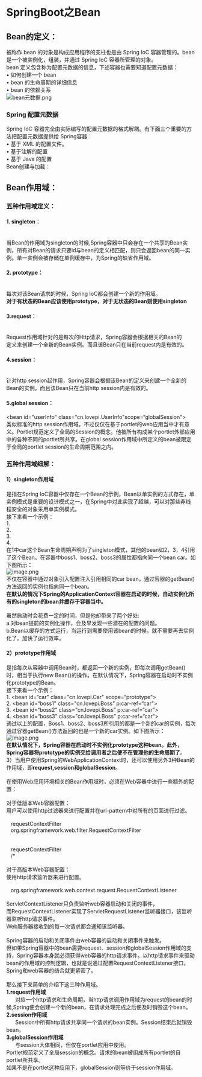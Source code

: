 # SpringBoot之Bean

<a name="bWDbg"></a>
## Bean的定义：
被称作 bean 的对象是构成应用程序的支柱也是由 Spring IoC 容器管理的。bean 是一个被实例化，组装，并通过 Spring IoC 容器所管理的对象。<br />bean 定义包含称为配置元数据的信息，下述容器也需要知道配置元数据：<br />• 如何创建一个 bean<br />• bean 的生命周期的详细信息<br />• bean 的依赖关系<br />![bean元数据.png](https://intranetproxy.alipay.com/skylark/lark/0/2020/png/304852/1593333302250-c742e958-fed4-40c5-8be7-e7bc3efdaca0.png#align=left&display=inline&height=890&margin=%5Bobject%20Object%5D&name=bean%E5%85%83%E6%95%B0%E6%8D%AE.png&originHeight=890&originWidth=1760&size=1197673&status=done&style=none&width=1760)
<a name="L8R6C"></a>
### Spring 配置元数据
Spring IoC 容器完全由实际编写的配置元数据的格式解耦。有下面三个重要的方法把配置元数据提供给 Spring容器：<br />• 基于 XML 的配置文件。<br />• 基于注解的配置<br />• 基于 Java 的配置<br />Bean创建与加载：
<a name="fR9fQ"></a>
## Bean作用域：
<a name="fh0q8"></a>
### 五种作用域定义：
<a name="LUf7G"></a>
#### 1. singleton：
<bean id="userInfo" class="cn.lovepi.UserInfo" scope="singleton"></bean><br />当Bean的作用域为singleton的时候,Spring容器中只会存在一个共享的Bean实例，所有对Bean的请求只要id与bean的定义相匹配，则只会返回bean的同一实例。单一实例会被存储在单例缓存中，为Spring的缺省作用域。
<a name="RE5Bb"></a>
#### 2. prototype：
<bean id="userInfo" class="cn.lovepi.UserInfo" scope=" prototype "></bean><br />每次对该Bean请求的时候，Spring IoC都会创建一个新的作用域。<br />**对于有状态的Bean应该使用prototype，对于无状态的Bean则使用singleton**
<a name="Eyggp"></a>
#### 3.request：
<bean id="userInfo" class="cn.lovepi.UserInfo" scope=" request "></bean><br />Request作用域针对的是每次的Http请求，Spring容器会根据相关的Bean的<br />定义来创建一个全新的Bean实例。而且该Bean只在当前request内是有效的。
<a name="zYgU9"></a>
#### 4.session：
<bean id="userInfo" class="cn.lovepi.UserInfo" scope=" session "></bean><br />针对http session起作用，Spring容器会根据该Bean的定义来创建一个全新的Bean的实例。而且该Bean只在当前http session内是有效的。
<a name="E0axU"></a>
#### 5.global session：
<bean id="userInfo" class="cn.lovepi.UserInfo"scope=“globalSession"></bean><br />类似标准的http session作用域，不过仅仅在基于portlet的web应用当中才有意义。Portlet规范定义了全局的Session的概念。他被所有构成某个portlet外部应用中的各种不同的portlet所共享。在global session作用域中所定义的bean被限定于全局的portlet session的生命周期范围之内。<br />

<a name="YRIsP"></a>
### 五种作用域细解：
<a name="H10lI"></a>
#### 1）singleton作用域
是指在Spring IoC容器中仅存在一个Bean的示例，Bean以单实例的方式存在，单实例模式是重要的设计模式之一，在Spring中对此实现了超越，可以对那些非线程安全的对象采用单实例模式。<br />接下来看一个示例：<br />1. <bean id="car" class="cn.lovepi.Car" scope="singleton"></bean><br />2. <bean id="boss1" class="cn.lovepi .Boss” p:car-ref=“car"></bean><br />3. <bean id="boss2" class="cn.lovepi .Boss” p:car-ref=“car"></bean><br />4. <bean id="boss3" class="cn.lovepi .Boss” p:car-ref=“car"></bean><br />在1中car这个Bean生命周期声明为了singleton模式，其他的bean如2，3，4引用了这个Bean。在容器中boss1、boss2、boss3的属性都指向同一个bean car。如下图所示：<br />![image.png](https://intranetproxy.alipay.com/skylark/lark/0/2020/png/304852/1593333772300-1ef1ac2b-da45-4ecb-8070-09134fcdc07c.png#align=left&display=inline&height=176&margin=%5Bobject%20Object%5D&name=image.png&originHeight=262&originWidth=389&size=32785&status=done&style=none&width=261)<br />不仅在容器中通过对象引入配置注入引用相同的car bean，通过容器的getBean()方法返回的实例也指向同一个bean。<br />**在默认的情况下Spring的ApplicationContext容器在启动的时候，自动实例化所有的singleton的bean并缓存于容器当中。**<br />
<br />虽然启动时会花费一定的时间，但是他却带来了两个好处:<br />a.对bean提前的实例化操作，会及早发现一些潜在的配置的问题。<br />b.Bean以缓存的方式运行，当运行到需要使用该bean的时候，就不需要再去实例化了。加快了运行效率。<br />

<a name="pVHpG"></a>
#### 2）prototype作用域
是指每次从容器中调用Bean时，都返回一个新的实例，即每次调用getBean()时，相当于执行new Bean()的操作。在默认情况下，Spring容器在启动时不实例化prototype的Bean。<br />接下来看一个示例：<br />1. <bean id=“car" class="cn.lovepi.Car" scope=“prototype"></bean><br />2. <bean id=“boss1" class="cn.lovepi.Boss” p:car-ref=“car"></bean><br />3. <bean id=“boss2" class="cn.lovepi.Boss” p:car-ref=“car"></bean><br />4. <bean id=“boss3" class="cn.lovepi.Boss” p:car-ref=“car"></bean><br />通过以上的配置，Boss1、boss2、boss3所引用的都是一个新的car的实例，每次通过容器getBean()方法返回的也是一个新的car实例。如下图所示：<br />![image.png](https://intranetproxy.alipay.com/skylark/lark/0/2020/png/304852/1593333829513-a4905071-06c1-4cec-b9c9-4665301813c4.png#align=left&display=inline&height=199&margin=%5Bobject%20Object%5D&name=image.png&originHeight=339&originWidth=466&size=47443&status=done&style=none&width=273)<br />**在默认情况下，Spring容器在启动时不实例化prototype这种bean。此外，Spring容器将prototype的实例交给调用者之后便不在管理他的生命周期了**。<br />3）当用户使用Spring的WebApplicationContext时，还可以使用另外3种Bean的作用域，即**request,session和globalSession**。<br />
<br />在使用Web应用环境相关的Bean作用域时，必须在Web容器中进行一些额外的配置：<br />
<br />对于低版本Web容器配置：<br />用户可以使用http过滤器来进行配置并在url-pattern中对所有的页面进行过滤。<br /><filter><br />   <filter-name>requestContextFilter</filter-name><br />   <filter-class>org.springframework.web.filter.RequestContextFilter</filterclass><br /></filter><br /><filter-mapping><br />   <filter-name>requestContextFilter</filter-name><br />   <url-pattern>/*</url-pattern><br /></filter-mapping><br />对于高版本Web容器配置：<br />使用http请求监听器来进行配置。<br /><listener> <listener-class><br />   org.springframework.web.context.request.RequestContextListener<br /></listener-class></listener><br />ServletContextListener只负责监听web容器启动和关闭的事件，<br />而RequestContextListener实现了ServletRequestListener监听器接口，该监听器监听http请求事件。<br />Web服务器接收到的每一次请求都会通知该监听器。<br />
<br />Spring容器的启动和关闭事件由web容器的启动和关闭事件来触发。<br />但如果Spring容器中的bean需要request、session和globalSession作用域的支持，Spring容器本身就必须获得web容器的http请求事件。以http请求事件来驱动bean的作用域的控制逻辑，也就是说通过配置RequestContextListener接口，Spring和web容器的结合就更紧密了。<br />
<br />那么接下来简单的介绍下这三种作用域。<br />**1.request作用域**<br />      对应一个http请求和生命周期，当http请求调用作用域为request的bean的时候,Spring便会创建一个新的bean，在请求处理完成之后便及时销毁这个bean。<br />**2.session作用域**<br />      Session中所有http请求共享同一个请求的bean实例。Session结束后就销毁bean。<br />**3.globalSession作用域**<br />      与session大体相同，但仅在portlet应用中使用。<br />Portlet规范定义了全局session的概念。请求的bean被组成所有portlet的自portlet所共享。<br />如果不是在portlet这种应用下，globalSession则等价于session作用域。<br />

